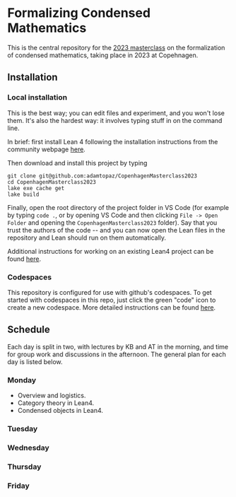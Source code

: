 # Formalizing Condensed Mathematics

This is the central repository for the [2023 masterclass](https://www.math.ku.dk/english/calendar/events/formalisation-of-mathematics/) on the formalization of condensed mathematics, taking place in 2023 at Copehnagen.

## Installation

### Local installation

This is the best way; you can edit files and experiment, and you won't lose them.
It's also the hardest way: it involves typing stuff in on the command line. 

In brief: first install Lean 4 following the installation instructions from the community webpage [here](https://leanprover-community.github.io/get_started.html#regular-install).

Then download and install this project by typing

```
git clone git@github.com:adamtopaz/CopenhagenMasterclass2023
cd CopenhagenMasterclass2023
lake exe cache get
lake build
```

Finally, open the root directory of the project folder in VS Code (for example by typing `code .`, or by opening VS Code and then clicking `File -> Open Folder` and opening the `CopenhagenMasterclass2023` folder). Say that you trust the authors of the code -- 
and you can now open the Lean files in the repository and Lean should run on them automatically.

Additional instructions for working on an existing Lean4 project can be found [here](https://leanprover-community.github.io/install/project.html#working-on-an-existing-project). 

### Codespaces

This repository is configured for use with github's codespaces.
To get started with codespaces in this repo, just click the green "code" icon to create a new codespace.
More detailed instructions can be found [here](https://docs.github.com/en/codespaces/developing-in-codespaces/creating-a-codespace-for-a-repository).

## Schedule

Each day is split in two, with lectures by KB and AT in the morning, and time for group work and discussions in the afternoon.
The general plan for each day is listed below.

### Monday

- Overview and logistics.
- Category theory in Lean4.
- Condensed objects in Lean4.

### Tuesday
### Wednesday
### Thursday
### Friday

